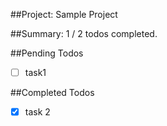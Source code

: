 ##Project: Sample Project

##Summary: 1 / 2 todos completed.

##Pending Todos
- [ ] task1

##Completed Todos
- [x] task 2
